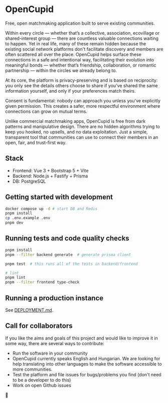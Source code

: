 # OpenCupid

Free, open matchmaking application built to serve existing communities.

Within every circle — whether that’s a collective, association, ecovillage or shared-interest group — there are countless valuable connections waiting to happen. Yet in real life, many of these remain hidden because the existing social network platforms don't facilitate discovery and members are often scattered all over the place. OpenCupid helps surface these connections in a safe and intentional way, facilitating their evolution into meaningful bonds — whether that’s friendship, collaboration, or romantic partnership — within the circles we already belong to.  

At its core, the platform is privacy-preserving and is based on reciprocity: you only see the details others choose to share if you’ve shared the same information yourself, and only if your preferences match theirs. 

Consent is fundamental: nobody can approach you unless you’ve explicitly given permission. This creates a safer, more respectful environment where connections can grow on mutual terms.  

Unlike commercial matchmaking apps, OpenCupid is free from dark patterns and manipulative design. There are no hidden algorithms trying to keep you hooked, no upsells, and no data exploitation. Just a simple, transparent tool that communities can use to connect their members in an open, fair, and trust-first way.  

## Stack

- Frontend: Vue 3 + Bootstrap 5 + Vite
- Backend: Node.js + Fastify + Prisma
- DB: PostgreSQL

## Getting started with development

```bash
docker compose up -d # start DB and Redis
pnpm install
cp .env.example .env
pnpm dev
```

## Running tests and code quality checks

```bash
pnpm install 
pnpm --filter backend generate  # generate prisma client

pnpm test  # this runs all of the tests in backend/frontend

# lint
pnpm lint
pnpm --filter frontend type-check
```

## Running a production instance

See [DEPLOYMENT.md](docs/DEPLOYMENT.md).

## Call for collaborators

If you like the aims and goals of this project and would like to improve it in some way, there are several ways to contribute:

* Run the software in your community
* OpenCupid currently speaks English and Hungarian. We are looking for help translating into other languages to make the software accessible to more communities. 
* Test the platform and file issues for bugs/problems you find (don't need to be a developer to do this)
* Work on open Github issues

🙏
